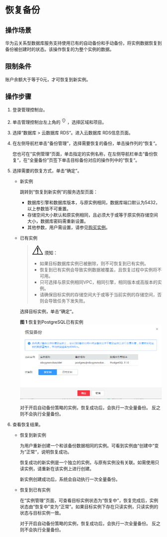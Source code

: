# 恢复备份<a name="zh-cn_topic_0044589639"></a>

## 操作场景<a name="section58860356172215"></a>

华为云关系型数据库服务支持使用已有的自动备份和手动备份，将实例数据恢复到备份被创建时的状态。该操作恢复的为整个实例的数据。

## 限制条件<a name="section15241337154118"></a>

账户余额大于等于0元，才可恢复到新实例。

## 操作步骤<a name="section56693485162629"></a>

1.  登录管理控制台。
2.  单击管理控制台左上角的![](figures/Region灰色图标.png)，选择区域和项目。
3.  选择“数据库  \>  云数据库 RDS“。进入云数据库 RDS信息页面。
4.  在左侧导航栏单击“备份管理”，选择需要恢复的备份，单击操作列的“恢复“。

    您也可在“实例管理“页面，单击指定的实例名称，在左侧导航栏单击“备份恢复“，在“全量备份”页签下单击目标备份对应的操作列中的“恢复“。

5.  选择需要的恢复方式，单击“确定”。
    -   新实例

        跳转到“恢复到新实例”的服务选型页面：

        -   数据库引擎和数据库版本，与原实例相同，数据库端口默认为5432，以上参数皆不可重置。
        -   存储空间大小默认和原实例相同，且必须大于或等于原实例存储空间大小，数据库密码需重新设置。
        -   其他参数，用户需设置，请参见[购买实例](https://support.huaweicloud.com/qs-rds/zh-cn_topic_0046585384.html)。

    -   已有实例

        >![](public_sys-resources/icon-notice.gif) **须知：**   
        >-   如果目标数据库实例已被删除，则不可恢复到已有实例。  
        >-   恢复到已有实例会导致实例数据被覆盖，且恢复过程中实例将不可用。  
        >-   只可选择与原实例相同VPC，相同引擎，相同版本或高版本的实例。  
        >-   请确保目标实例的存储空间大于或等于当前实例的存储空间，否则会导致任务下发失败。  

        选择目标实例，单击“确定“。

        **图 1**  恢复到PostgreSQL已有实例<a name="fig123128437496"></a>  
        ![](figures/恢复到PostgreSQL已有实例.png "恢复到PostgreSQL已有实例")

        对于开启自动备份策略的实例，恢复成功后，会执行一次全量备份。 反之则不会执行全量备份。

6.  查看恢复结果。
    -   恢复到新实例

        为用户重新创建一个和该备份数据相同的实例。可看到实例由“创建中“变为“正常“，说明恢复成功。

        恢复成功的新实例是一个独立的实例，与原有实例没有关联。如需使用只读实例，请重新在该实例上进行创建。

        新实例创建成功后，系统会自动执行一次全量备份。

    -   恢复到已有实例

        在“实例管理”页面，可查看目标实例状态为“恢复中”，恢复完成后，实例状态由“恢复中”变为“正常”。如果目标实例下存在只读实例，只读实例的状态与目标实例一致。

        对于开启自动备份策略的实例，恢复成功后，会执行一次全量备份。 反之则不会执行全量备份。



